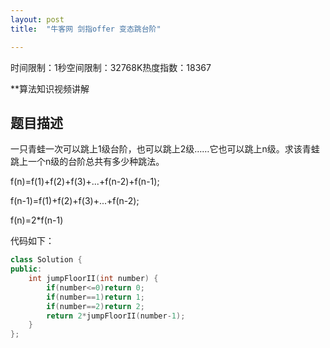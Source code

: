 ```yaml
---
layout: post
title:  "牛客网 剑指offer 变态跳台阶"

---
```

时间限制：1秒空间限制：32768K热度指数：18367

**算法知识视频讲解

## 题目描述

一只青蛙一次可以跳上1级台阶，也可以跳上2级……它也可以跳上n级。求该青蛙跳上一个n级的台阶总共有多少种跳法。

f(n)=f(1)+f(2)+f(3)+...+f(n-2)+f(n-1);

f(n-1)=f(1)+f(2)+f(3)+...+f(n-2);

f(n)=2*f(n-1)

代码如下：

```c++
class Solution {
public:
    int jumpFloorII(int number) {
        if(number<=0)return 0;
		if(number==1)return 1;
       	if(number==2)return 2;
        return 2*jumpFloorII(number-1);
    }
};
```

